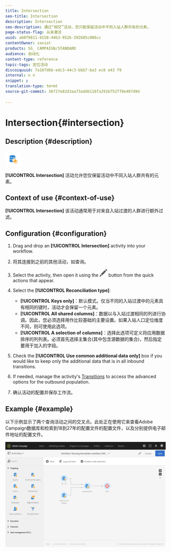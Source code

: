 ```yaml
---
title: Intersection
seo-title: Intersection
description: Intersection
seo-description: 通过“相交”活动，您只能保留活动中不同入站人群共有的元素。
page-status-flag: 从未激活
uuid: a60f9811-0158-44b3-952b-392685c006cc
contentOwner: saviat
products: SG_ CAMPAIGN/STANDARD
audience: 自动化
content-type: reference
topic-tags: 定位活动
discoiquuid: 7a107d6b-edc3-44c3-bbb7-ba3 ec8 e43 f9
internal: n n
snippet: y
translation-type: tm+mt
source-git-commit: 36727e82d3aa73add6116fa2916752ff0e407d9d

---
```



# Intersection{#intersection}

## Description {#description}

![](assets/intersection.png)

**[!UICONTROL Intersection]** 活动允许您仅保留活动中不同入站人群共有的元素。

## Context of use {#context-of-use}

**[!UICONTROL Intersection]** 该活动通常用于对来自入站过渡的人群进行额外过滤。

## Configuration {#configuration}

1. Drag and drop an **[!UICONTROL Intersection]** activity into your workflow.
1. 将其连接到之前的其他活动，如查询。
1. Select the activity, then open it using the ![](assets/edit_darkgrey-24px.png) button from the quick actions that appear.
1. Select the **[!UICONTROL Reconciliation type]**:

   * **[!UICONTROL Keys only]**：默认模式。仅当不同的入站过渡中的元素具有相同的键时，活动才会保留一个元素。
   * **[!UICONTROL All shared columns]**：数据以与入站过渡相同的列进行协调。因此，您必须选择用作比较基础的主要设置。如果入站人口定位维度不同，则可使用此选项。
   * **[!UICONTROL A selection of columns]**：选择此选项可定义将应用数据排序的列列表。必须首先选择主集合(其中包含源数据的集合)，然后指定要用于加入的字段。

1. Check the **[!UICONTROL Use common additional data only]** box if you would like to keep only the additional data that is in all inbound transitions.
1. If needed, manage the activity's [Transitions](../../automating/using/executing-a-workflow.md#managing-an-activity-s-outbound-transitions) to access the advanced options for the outbound population.
1. 确认活动的配置并保存工作流。

## Example {#example}

以下示例显示了两个查询活动之间的交叉点。此处正在使用它来查看Adobe Campaign数据库和检索到18到27年的配置文件的配置文件，以及分别提供电子邮件地址的配置文件。

![](assets/wkf_intersection_example.png)

